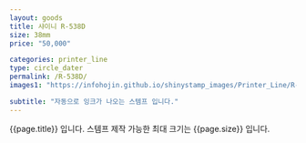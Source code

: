 ```yaml
---
layout: goods
title: 샤이니 R-538D
size: 38mm
price: "50,000"

categories: printer_line
type: circle_dater
permalink: /R-538D/
images1: "https://infohojin.github.io/shinystamp_images/Printer_Line/R-538D/R-538D_1.jpg"

subtitle: "자동으로 잉크가 나오는 스템프 입니다."
---
```


{{page.title}} 입니다. 스템프 제작 가능한 최대 크기는 {{page.size}} 입니다.